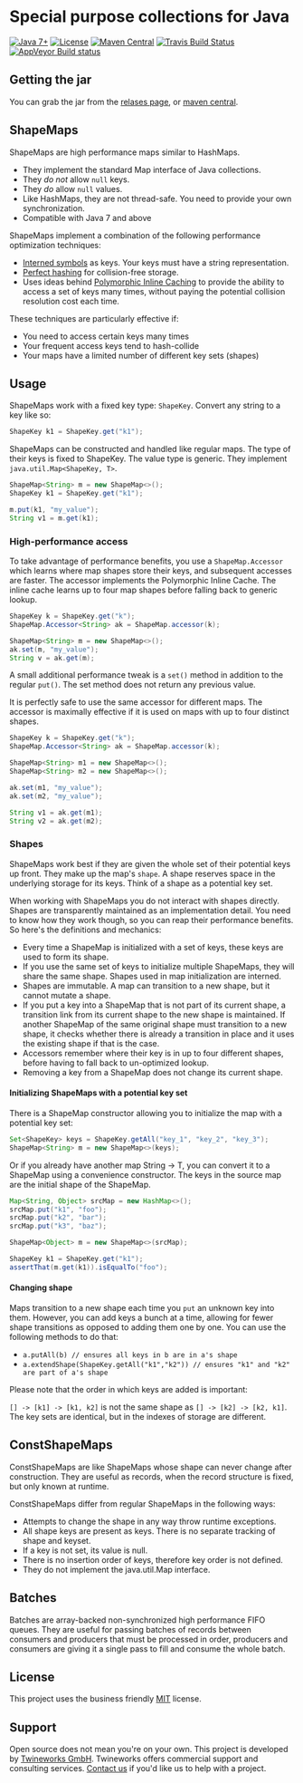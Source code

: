 # Special purpose collections for Java

[![Java 7+](https://img.shields.io/badge/java-7+-4c7e9f.svg)](http://java.oracle.com)
[![License](https://img.shields.io/badge/license-MIT-4c7e9f.svg)](https://raw.githubusercontent.com/twineworks/collections/master/LICENSE.txt)
[![Maven Central](https://maven-badges.herokuapp.com/maven-central/com.twineworks/collections/badge.svg)](http://search.maven.org/#search|gav|1|g:"com.twineworks"%20AND%20a:"collections")
[![Travis Build Status](https://travis-ci.org/twineworks/collections.svg?branch=master)](https://travis-ci.org/twineworks/collections)
[![AppVeyor Build status](https://ci.appveyor.com/api/projects/status/ab9agcx66pw4rjt2/branch/master?svg=true)](https://ci.appveyor.com/project/slawo-ch/collections/branch/master)

## Getting the jar
You can grab the jar from the [relases page](https://github.com/twineworks/collections/releases), or [maven central](http://search.maven.org/#search|gav|1|g:"com.twineworks"%20AND%20a:"collections"). 

## ShapeMaps
ShapeMaps are high performance maps similar to HashMaps.

 * They implement the standard Map interface of Java collections.
 * They _do not_ allow `null` keys.
 * They _do_ allow `null` values.
 * Like HashMaps, they are not thread-safe. You need to provide your own synchronization.
 * Compatible with Java 7 and above

ShapeMaps implement a combination of the following performance optimization techniques:

 * [Interned symbols](https://en.wikipedia.org/wiki/String_interning) as keys. Your keys must have a string representation.
 * [Perfect hashing](https://en.wikipedia.org/wiki/Perfect_hash_function) for collision-free storage.
 * Uses ideas behind [Polymorphic Inline Caching](https://en.wikipedia.org/wiki/Inline_caching) to provide the ability to access a set of keys
    many times, without paying the potential collision resolution cost each time.

These techniques are particularly effective if:

   * You need to access certain keys many times
   * Your frequent access keys tend to hash-collide
   * Your maps have a limited number of different key sets (shapes)

## Usage

ShapeMaps work with a fixed key type: `ShapeKey`. Convert any string to a key like so:

```java
ShapeKey k1 = ShapeKey.get("k1");
```

ShapeMaps can be constructed and handled like regular maps. The type of their keys
is fixed to ShapeKey. The value type is generic. They implement `java.util.Map<ShapeKey, T>`.

```java
ShapeMap<String> m = new ShapeMap<>();
ShapeKey k1 = ShapeKey.get("k1");

m.put(k1, "my_value");
String v1 = m.get(k1);
```

### High-performance access

To take advantage of performance benefits, you use a `ShapeMap.Accessor` which learns where map shapes store
their keys, and subsequent accesses are faster. The accessor implements the Polymorphic Inline Cache. The inline cache
learns up to four map shapes before falling back to generic lookup.

```java
ShapeKey k = ShapeKey.get("k");
ShapeMap.Accessor<String> ak = ShapeMap.accessor(k);

ShapeMap<String> m = new ShapeMap<>();
ak.set(m, "my_value");
String v = ak.get(m);
```
A small additional performance tweak is a `set()` method in addition to the regular `put()`. The set method does not return any previous value.

It is perfectly safe to use the same accessor for different maps. The accessor is maximally effective if it is used on maps with up to four distinct shapes.

```java
ShapeKey k = ShapeKey.get("k");
ShapeMap.Accessor<String> ak = ShapeMap.accessor(k);

ShapeMap<String> m1 = new ShapeMap<>();
ShapeMap<String> m2 = new ShapeMap<>();

ak.set(m1, "my_value");
ak.set(m2, "my_value");

String v1 = ak.get(m1);
String v2 = ak.get(m2);
```

### Shapes

ShapeMaps work best if they are given the whole set of their potential keys up front. They make up the
map's `shape`. A shape reserves space in the underlying storage for its keys. Think of a shape as a potential key set.

When working with ShapeMaps you do not interact with shapes directly. Shapes are transparently maintained as an implementation
detail. You need to know how they work though, so you can reap their performance benefits. So here's the definitions and mechanics:

  * Every time a ShapeMap is initialized with a set of keys, these keys are used to form its shape.
  * If you use the same set of keys to initialize multiple ShapeMaps, they will share the same shape. Shapes used in map initialization are interned.
  * Shapes are immutable. A map can transition to a new shape, but it cannot mutate a shape.
  * If you put a key into a ShapeMap that is not part of its current shape, a transition link from its current shape to
    the new shape is maintained. If another ShapeMap of the same original shape must transition to a new shape, it checks
    whether there is already a transition in place and it uses the existing shape if that is the case.
  * Accessors remember where their key is in up to four different shapes, before having to fall back to un-optimized lookup.
  * Removing a key from a ShapeMap does not change its current shape.


#### Initializing ShapeMaps with a potential key set

There is a ShapeMap constructor allowing you to initialize the map with a potential key set:
```java
Set<ShapeKey> keys = ShapeKey.getAll("key_1", "key_2", "key_3");
ShapeMap<String> m = new ShapeMap<>(keys);
```

Or if you already have another map String -> T, you can convert it to a ShapeMap using a convenience constructor. The keys
in the source map are the initial shape of the ShapeMap.

```java
Map<String, Object> srcMap = new HashMap<>();
srcMap.put("k1", "foo");
srcMap.put("k2", "bar");
srcMap.put("k3", "baz");

ShapeMap<Object> m = new ShapeMap<>(srcMap);

ShapeKey k1 = ShapeKey.get("k1");
assertThat(m.get(k1)).isEqualTo("foo");
```

#### Changing shape
Maps transition to a new shape each time you `put` an unknown key into them.
However, you can add keys a bunch at a time, allowing for fewer shape transitions as opposed to adding them one by one.
You can use the following methods to do that:

 * `a.putAll(b) // ensures all keys in b are in a's shape`
 * `a.extendShape(ShapeKey.getAll("k1","k2")) // ensures "k1" and "k2" are part of a's shape`

Please note that the order in which keys are added is important:

`[] -> [k1] -> [k1, k2]` is not the same shape as `[] -> [k2] -> [k2, k1]`. The key sets are identical, but in the indexes
 of storage are different.

## ConstShapeMaps

ConstShapeMaps are like ShapeMaps whose shape can never change after construction. They are
useful as records, when the record structure is fixed, but only known at runtime. 

ConstShapeMaps differ from regular ShapeMaps in the following ways:
  - Attempts to change the shape in any way throw runtime exceptions.
  - All shape keys are present as keys. There is no separate tracking of shape and keyset.
  - If a key is not set, its value is null.
  - There is no insertion order of keys, therefore key order is not defined.
  - They do not implement the java.util.Map interface.
  
## Batches

Batches are array-backed non-synchronized high performance FIFO queues. They are useful for passing batches of
records between consumers and producers that must be processed in order, producers and consumers are giving it
a single pass to fill and consume the whole batch.

## License
This project uses the business friendly [MIT](https://opensource.org/licenses/MIT) license.

## Support
Open source does not mean you're on your own. This project is developed by [Twineworks GmbH](http://twineworks.com). Twineworks offers commercial support and consulting services. [Contact us](mailto:hi@twineworks.com) if you'd like us to help with a project.
